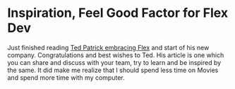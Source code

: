 # Inspiration, Feel Good Factor for Flex Dev

Just finished reading [Ted Patrick embracing Flex](http://www.powersdk.com/ted/2005/05/embracing-flex-and-new-company.php) and start of his new company. Congratulations and best wishes to Ted. His article is one which you can share and discuss with your team, try to learn and be inspired by the same. It did make me realize that I should spend less time on Movies and spend more time with my computer.